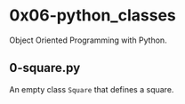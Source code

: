 # 0x06-python_classes

Object Oriented Programming with Python.

## 0-square.py

An empty class ``` Square ``` that defines a square.


